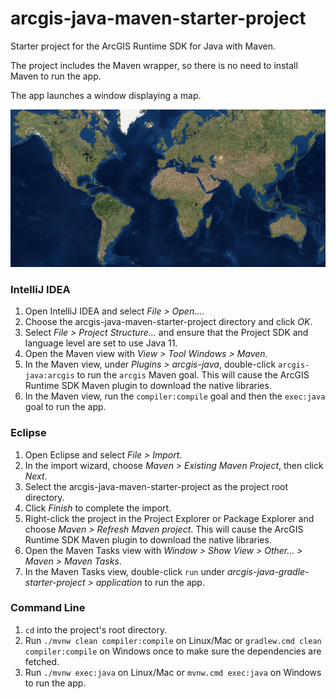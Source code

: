 # arcgis-java-maven-starter-project
Starter project for the ArcGIS Runtime SDK for Java with Maven.

The project includes the Maven wrapper, so there is no need to install Maven to run the app.

The app launches a window displaying a map.

![screenshot](screenshot.png)

### IntelliJ IDEA

1. Open IntelliJ IDEA and select _File > Open..._.
2. Choose the arcgis-java-maven-starter-project directory and click _OK_.
3. Select _File > Project Structure..._ and ensure that the Project SDK and language level are set to use Java 11.
4. Open the Maven view with _View > Tool Windows > Maven_.
5. In the Maven view, under _Plugins > arcgis-java_, double-click `arcgis-java:arcgis` to run the `arcgis` Maven goal. This will cause the ArcGIS Runtime SDK Maven plugin to download the native libraries.
6. In the Maven view, run the `compiler:compile` goal and then the `exec:java` goal to run the app.

### Eclipse

1. Open Eclipse and select _File > Import_.
2. In the import wizard, choose _Maven > Existing Maven Project_, then click _Next_.
3. Select the arcgis-java-maven-starter-project as the project root directory.
4. Click _Finish_ to complete the import.
5. Right-click the project in the Project Explorer or Package Explorer and choose _Maven > Refresh Maven project_. This will cause the ArcGIS Runtime SDK Maven plugin to download the native libraries.
6. Open the Maven Tasks view with _Window > Show View > Other... > Maven > Maven Tasks_.
7. In the Maven Tasks view, double-click `run` under _arcgis-java-gradle-starter-project > application_ to run the app.

### Command Line

1. `cd` into the project's root directory.
2. Run `./mvnw clean compiler:compile` on Linux/Mac or `gradlew.cmd clean compiler:compile` on Windows once to make sure the dependencies are fetched.
3. Run `./mvnw exec:java` on Linux/Mac or `mvnw.cmd exec:java` on Windows to run the app.